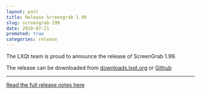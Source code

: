 ```yaml
---
layout: post
title: Release Screengrab 1.99
slug: screengrab-199
date: 2018-07-21
promoted: true
categories: release
---
```


The LXQt team is proud to announce the release of ScreenGrab 1.99.

The release can be downloaded from [downloads.lxqt.org](https://downloads.lxqt.org/current.html) or [Github](https://github.com/lxqt/screengrab/releases)

----

[Read the full release notes here](https://forum.lxqt.org/t/release-screengrab-1-99/353)
